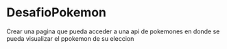 # DesafioPokemon
Crear una pagina que pueda acceder a una api de pokemones en donde se pueda visualizar el ppokemon de su eleccion

